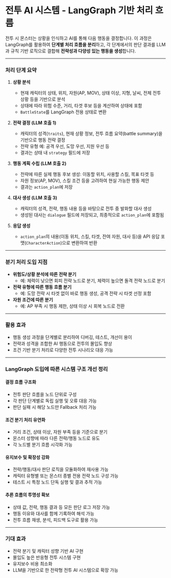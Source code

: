# 전투 AI 시스템 - LangGraph 기반 처리 흐름

전투 시 몬스터는 상황을 인식하고 AI를 통해 다음 행동을 결정합니다. 이 과정은 LangGraph를 활용하여 **단계별 처리 흐름을 분리**하고, 각 단계에서의 판단 결과를 LLM과 규칙 기반 로직으로 결합해 **전략성과 다양성 있는 행동을 생성**합니다.

---

### 처리 단계 요약

1. **상황 분석**
   * 현재 캐릭터의 상태, 위치, 자원(AP, MOV), 상태 이상, 지형, 날씨, 전체 전투 상황 등을 기반으로 분석
   * 상태에 따라 위험 수준, 거리, 타겟 후보 등을 계산하여 상태에 포함
   * `BattleState`를 LangGraph 전용 상태로 변환

2. **전략 결정 (LLM 호출 1)**
   * 캐릭터의 성격(`traits`), 현재 상황 정보, 전투 흐름 요약(battle summary)을 기반으로 행동 전략 결정
   * 전략 유형 예: 공격 우선, 도망 우선, 지원 우선 등
   * 결과는 상태 내 `strategy` 필드에 저장

3. **행동 계획 수립 (LLM 호출 2)**
   * 전략에 따른 실제 행동 후보 생성: 이동할 위치, 사용할 스킬, 목표 타겟 등
   * 자원 정보(AP, MOV), 스킬 조건 등을 고려하여 현실 가능한 행동 제안
   * 결과는 `action_plan`에 저장

4. **대사 생성 (LLM 호출 3)**
   * 캐릭터의 성격, 전략, 행동 내용 등을 바탕으로 전투 중 발화할 대사 생성
   * 생성된 대사는 `dialogue` 필드에 저장되고, 최종적으로 `action_plan`에 포함됨

5. **응답 생성**
   * `action_plan`의 내용(이동 위치, 스킬, 타겟, 잔여 자원, 대사 등)을 API 응답 포맷(`CharacterAction`)으로 변환하여 반환

---

### 분기 처리 도입 지점

* **위험도/상황 분석에 따른 전략 분기**
  * 예: 체력이 낮으면 회피 전략 노드로 분기, 체력이 높으면 돌격 전략 노드로 분기
* **전략 유형에 따른 행동 흐름 분기**
  * 예: 도망 전략 시 타겟 없이 바로 행동 생성, 공격 전략 시 타겟 선정 포함
* **자원 조건에 따른 분기**
  * 예: AP 부족 시 행동 제한, 상태 이상 시 회복 노드로 전환

---

### 활용 효과

* 행동 생성 과정을 단계별로 분리하여 디버깅, 테스트, 개선이 용이
* 전략과 성격을 조합한 AI 행동으로 전투의 몰입도 향상
* 조건 기반 분기 처리로 다양한 전투 시나리오 대응 가능

---

### LangGraph 도입에 따른 시스템 구조 개선 정리

#### 결정 흐름 구조화

* 전투 판단 흐름을 노드 단위로 구성
* 각 판단 단계별로 독립 실행 및 오류 대응 가능
* 판단 실패 시 해당 노드만 Fallback 처리 가능

#### 조건 분기 처리 유연화

* 거리 조건, 상태 이상, 자원 부족 등을 기준으로 분기
* 몬스터 성향에 따라 다른 전략/행동 노드로 유도
* 각 노드별 분기 흐름 시각화 가능

#### 유지보수 및 확장성 강화

* 전략/행동/대사 판단 로직을 모듈화하여 재사용 가능
* 캐릭터 유형별 또는 몬스터 종별 전용 전략 노드 구성 가능
* 테스트 시 특정 노드 단독 실행 및 결과 추적 가능

#### 추론 흐름의 투명성 확보

* 상태 값, 전략, 행동 결과 등 모든 판단 로그 저장 가능
* 행동 이유와 대사를 함께 기록하여 해석 가능
* 전투 흐름 재생, 분석, 피드백 도구로 활용 가능

---

### 기대 효과

* 전략 분기 및 캐릭터 성향 기반 AI 구현
* 몰입도 높은 반응형 전투 시스템 구현
* 유지보수 비용 최소화
* LLM을 기반으로 한 전략형 전투 AI 시스템으로 확장 가능
